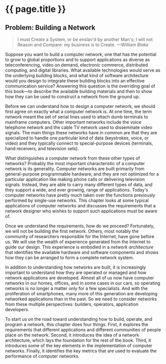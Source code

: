 # {{ page.title }}

## Problem: Building a Network

> I must Create a System, or be enslav'd by another Man's; I will not
> Reason and Compare: my business is to Create. *—William Blake*

Suppose you want to build a computer network, one that has the potential
to grow to global proportions and to support applications as diverse as
teleconferencing, video on demand, electronic commerce, distributed
computing, and digital libraries. What available technologies would
serve as the underlying building blocks, and what kind of software
architecture would you design to integrate these building blocks into an
effective communication service? Answering this question is the
overriding goal of this book—to describe the available building
materials and then to show how they can be used to construct a network
from the ground up.

Before we can understand how to design a computer network, we
should first agree on exactly what a computer network is. At one
time, the term *network* meant the set of serial lines used to attach
dumb terminals to mainframe computers. Other important networks include
the voice telephone network and the cable TV network used to disseminate
video signals. The main things these networks have in common are that
they are specialized to handle one particular kind of data (keystrokes,
voice, or video) and they typically connect to special-purpose devices
(terminals, hand receivers, and television sets).

What distinguishes a computer network from these other types of
networks? Probably the most important characteristic of a computer
network is its generality. Computer networks are built primarily from
general-purpose programmable hardware, and they are not optimized for a
particular application like making phone calls or delivering television
signals. Instead, they are able to carry many different types of data,
and they support a wide, and ever growing, range of applications.
Today's computer networks have pretty much taken over the functions
previously performed by single-use networks. This chapter looks at some
typical applications of computer networks and discusses the requirements
that a network designer who wishes to support such applications must be
aware of.

Once we understand the requirements, how do we proceed? Fortunately, we
will not be building the first network. Others, most notably the
community of researchers responsible for the Internet, have gone before
us. We will use the wealth of experience generated from the Internet to
guide our design. This experience is embodied in a *network
architecture* that identifies the available hardware and software
components and shows how they can be arranged to form a complete network
system.

In addition to understanding how networks are built, it is increasingly
important to understand how they are operated or managed and how network
applications are developed. Almost all of us now have computer
networks in our homes, offices, and in some cases in our cars, so
operating networks is no longer a matter only for a few specialists.
And with the proliferation of smartphones, many more of this
generation are developing networked applications than in the past. So
we need to consider networks from these multiple perspectives:
builders, operators, application developers.

To start us on the road toward understanding how to build, operate, and
program a network, this chapter does four things. First, it explores the
requirements that different applications and different communities of
people place on the network. Second, it introduces the idea of a network
architecture, which lays the foundation for the rest of the book. Third,
it introduces some of the key elements in the implementation of computer
networks. Finally, it identifies the key metrics that are used to
evaluate the performance of computer networks.
